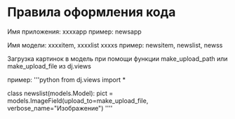 # Правила оформления кода

Имя приложения: xxxxapp
пример: newsapp


Имя модели: xxxxitem, xxxxlist xxxxs
пример: newsitem, newslist, newss




Загрузка картинок в модель при помощи функции make_upload_path или make_upload_file из dj.views

пример:
'''python
from dj.views import *

class newslist(models.Model):
	pict = models.ImageField(upload_to=make_upload_file, verbose_name="Изображение")
''''
